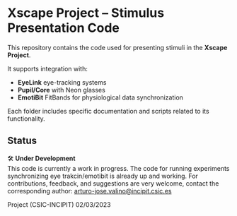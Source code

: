 # Xscape Project – Stimulus Presentation Code

This repository contains the code used for presenting stimuli in the **Xscape Project**.

It supports integration with:
- **EyeLink** eye-tracking systems  
- **Pupil/Core** with Neon glasses  
- **EmotiBit** FitBands for physiological data synchronization  

Each folder includes specific documentation and scripts related to its functionality.

## Status

🛠️ **Under Development**  
This code is currently a work in progress. The code for running experiments synchronizing eye trakcin/emotibit is already up and working.
For contributions, feedback, and suggestions are very welcome, contact the corresponding author:
arturo-jose.valino@incipit.csic.es

Project (CSIC-INCIPIT) 02/03/2023
